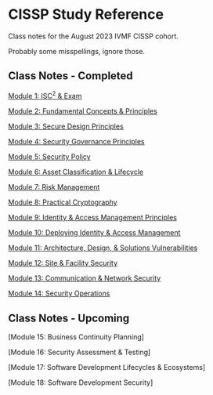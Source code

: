 # CISSP Study Reference

Class notes for the August 2023 IVMF CISSP cohort.

Probably some misspellings, ignore those.

## Class Notes - Completed

[Module 1: ISC<sup>2</sup> & Exam](class_notes/001-course_overview.md)

[Module 2: Fundamental Concepts & Principles](class_notes/002-fund_concepts.md)

[Module 3: Secure Design Principles](class_notes/003-secure_design_principles.md)

[Module 4: Security Governance Principles](class_notes/004-security_governance_principles.md)

[Module 5: Security Policy](class_notes/005-security_policy.md)

[Module 6: Asset Classification & Lifecycle](class_notes/006-asset_classification_lifecycle.md)

[Module 7: Risk Management](class_notes/007-risk_management.md)

[Module 8: Practical Cryptography](class_notes/008-practical_cryptography.md)

[Module 9: Identity & Access Management Principles](class_notes/009-identity_and_access_mgmt.md)

[Module 10: Deploying Identity & Access Management](class_notes/010-deploying_iam.md)

[Module 11: Architecture, Design, & Solutions Vulnerabilities](class_notes/011-solutions_vulnerabilities.md)

[Module 12: Site & Facility Security](class_notes/012-site_and_facility_security.md)

[Module 13:  Communication & Network Security](class_notes/013-comms_and_network_security.md)

[Module 14: Security Operations](class_notes/014-security_operations.md)

## Class Notes - Upcoming

[Module 15: Business Continuity Planning]

[Module 16: Security Assessment & Testing]

[Module 17: Software Development Lifecycles & Ecosystems]

[Module 18: Software Development Security]